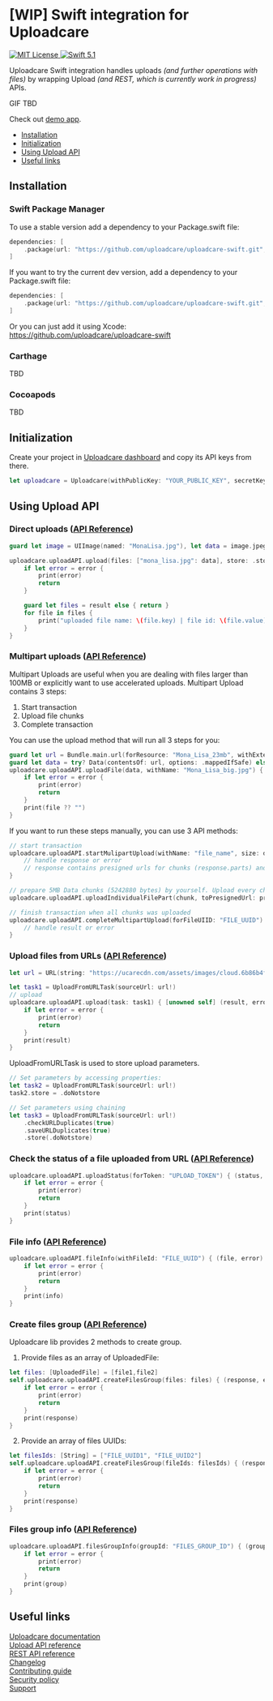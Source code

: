 # [WIP] Swift integration for Uploadcare

<p align="left">
    <a href="LICENSE">
        <img src="https://img.shields.io/badge/license-MIT-brightgreen.svg" alt="MIT License">
    </a>
    <a href="https://swift.org">
        <img src="https://img.shields.io/badge/swift-5.1-brightgreen.svg" alt="Swift 5.1">
    </a>
</p>

Uploadcare Swift integration handles uploads _(and further operations with files)_ by wrapping Upload _(and REST, which is currently work in progress)_ APIs.

GIF TBD

Check out [demo app](https://github.com/uploadcare/uploadcare-swift/tree/readme-alfa/DemoApp).

* [Installation](#installation)
* [Initialization](#initialization)
* [Using Upload API](#using-upload-api)
* [Useful links](#useful-links)

## Installation

### Swift Package Manager

To use a stable version add a dependency to your Package.swift file:

```swift
dependencies: [
    .package(url: "https://github.com/uploadcare/uploadcare-swift.git", branch("master"))
]
```

If you want to try the current dev version, add a dependency to your Package.swift file:

```swift
dependencies: [
    .package(url: "https://github.com/uploadcare/uploadcare-swift.git", branch("develop"))
]
```

Or you can just add it using Xcode: https://github.com/uploadcare/uploadcare-swift

### Carthage

TBD

### Cocoapods

TBD

## Initialization

Create your project in [Uploadcare dashboard](https://uploadcare.com/dashboard/) and copy its API keys from there.

```swift
let uploadcare = Uploadcare(withPublicKey: "YOUR_PUBLIC_KEY", secretKey: "YOUR_SECRET_KEY")
```

## Using Upload API

### Direct uploads ([API Reference](https://uploadcare.com/api-refs/upload-api/#operation/baseUpload)) ###

```swift
guard let image = UIImage(named: "MonaLisa.jpg"), let data = image.jpegData(compressionQuality: 1) else { return }

uploadcare.uploadAPI.upload(files: ["mona_lisa.jpg": data], store: .store) { (result, error) in
    if let error = error {
        print(error)
        return
    }

    guard let files = result else { return }			
    for file in files {
        print("uploaded file name: \(file.key) | file id: \(file.value)")
    }
}
```

### Multipart uploads ([API Reference](https://uploadcare.com/api-refs/upload-api/#operation/multipartFileUploadStart)) ###

Multipart Uploads are useful when you are dealing with files larger than 100MB or explicitly want to use accelerated uploads.  Multipart Upload contains 3 steps:
1. Start transaction
2. Upload file chunks
3. Complete transaction

You can use the upload method that will run all 3 steps for you:

```swift
guard let url = Bundle.main.url(forResource: "Mona_Lisa_23mb", withExtension: "jpg") else { return }
guard let data = try? Data(contentsOf: url, options: .mappedIfSafe) else { return }
uploadcare.uploadAPI.uploadFile(data, withName: "Mona_Lisa_big.jpg") { (file, error) in
    if let error = error {
        print(error)
        return
    }
    print(file ?? "")
}
```

If you want to run these steps manually, you can use 3 API methods:

```swift
// start transaction
uploadcare.uploadAPI.startMulipartUpload(withName: "file_name", size: data.count, mimeType: "image/jpeg") { (response, error) in
    // handle response or error
    // response contains presigned urls for chunks (response.parts) and file UUID (response.uuid)
}

// prepare 5MB Data chunks (5242880 bytes) by yourself. Upload every chunk with:
uploadcare.uploadAPI.uploadIndividualFilePart(chunk, toPresignedUrl: presignedUrl, withMimeType: "image/jpeg")

// finish transaction when all chunks was uploaded
uploadcare.uploadAPI.completeMultipartUpload(forFileUIID: "FILE_UUID") { (file, error) in
    // handle result or error
}
```

### Upload files from URLs ([API Reference](https://uploadcare.com/api-refs/upload-api/#operation/fromURLUpload)) ###

```swift
let url = URL(string: "https://ucarecdn.com/assets/images/cloud.6b86b4f1d77e.jpg")

let task1 = UploadFromURLTask(sourceUrl: url!)
// upload
uploadcare.uploadAPI.upload(task: task1) { [unowned self] (result, error) in
    if let error = error {
        print(error)
        return
    }
    print(result)
}
```

UploadFromURLTask is used to store upload parameters.

```swift
// Set parameters by accessing properties:
let task2 = UploadFromURLTask(sourceUrl: url!)
task2.store = .doNotstore

// Set parameters using chaining
let task3 = UploadFromURLTask(sourceUrl: url!)
    .checkURLDuplicates(true)
    .saveURLDuplicates(true)
    .store(.doNotstore)
```

### Check the status of a file uploaded from URL ([API Reference](https://uploadcare.com/api-refs/upload-api/#operation/fromURLUploadStatus)) ###

```swift
uploadcare.uploadAPI.uploadStatus(forToken: "UPLOAD_TOKEN") { (status, error) in
    if let error = error {
        print(error)
        return
    }
    print(status)
}
```

### File info ([API Reference](https://uploadcare.com/api-refs/upload-api/#operation/fileUploadInfo)) ###

```swift
uploadcare.uploadAPI.fileInfo(withFileId: "FILE_UUID") { (file, error) in
    if let error = error {
        print(error)
        return
    }
    print(info)
}
```

### Create files group ([API Reference](https://uploadcare.com/api-refs/upload-api/#operation/createFilesGroup)) ###

Uploadcare lib provides 2 methods to create group.

1. Provide files as an array of UploadedFile:

```swift
let files: [UploadedFile] = [file1,file2]
self.uploadcare.uploadAPI.createFilesGroup(files: files) { (response, error) in
    if let error = error {
        print(error)
        return
    }
    print(response)
}
```

2. Provide an array of files UUIDs:

```swift
let filesIds: [String] = ["FILE_UUID1", "FILE_UUID2"]
self.uploadcare.uploadAPI.createFilesGroup(fileIds: filesIds) { (response, error) in
    if let error = error {
        print(error)
        return
    }
    print(response)
}
```

### Files group info ([API Reference](https://uploadcare.com/api-refs/upload-api/#operation/filesGroupInfo)) ###

```swift
uploadcare.uploadAPI.filesGroupInfo(groupId: "FILES_GROUP_ID") { (group, error) in
    if let error = error {
        print(error)
        return
    }
    print(group)
}
```

## Useful links

[Uploadcare documentation](https://uploadcare.com/docs/)  
[Upload API reference](https://uploadcare.com/api-refs/upload-api/)  
[REST API reference](https://uploadcare.com/api-refs/rest-api/)  
[Changelog](https://github.com/uploadcare/uploadcare-swift/blob/master/CHANGELOG.md)  
[Contributing guide](https://github.com/uploadcare/.github/blob/master/CONTRIBUTING.md)  
[Security policy](https://github.com/uploadcare/uploadcare-swift/security/policy)  
[Support](https://github.com/uploadcare/.github/blob/master/SUPPORT.md)  
